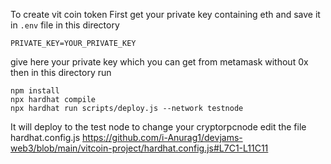 To create vit coin token 
First get your private key containing eth and save it in ```.env``` file in this directory
```
PRIVATE_KEY=YOUR_PRIVATE_KEY
```
give here your private key which you can get from metamask without 0x 
then in this directory 
run
```
npm install
npx hardhat compile
npx hardhat run scripts/deploy.js --network testnode
```
It will deploy to the test node to change your cryptorpcnode edit the file hardhat.config.js
https://github.com/i-Anurag1/devjams-web3/blob/main/vitcoin-project/hardhat.config.js#L7C1-L11C11
